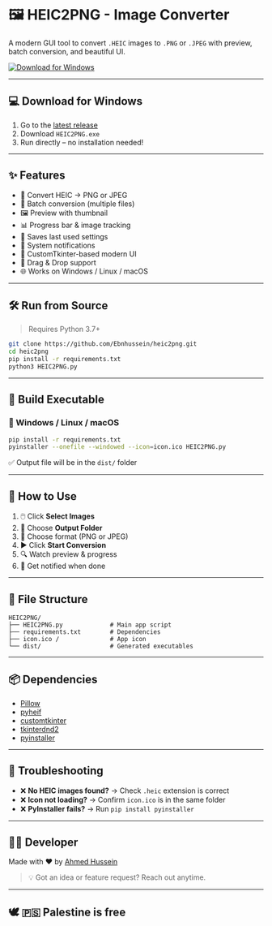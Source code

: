 # 🖼️ HEIC2PNG - Image Converter

A modern GUI tool to convert `.HEIC` images to `.PNG` or `.JPEG` with preview, batch conversion, and beautiful UI.

[![Download for Windows](https://img.shields.io/badge/⬇️%20Download-Windows%20EXE-blue?style=for-the-badge&logo=windows)](https://github.com/Ebnhussein/heic2png/releases/latest/download/HEIC2PNG.exe)

---

## 💻 Download for Windows

1. Go to the [latest release](https://github.com/Ebnhussein/heic2png/releases/latest)
2. Download `HEIC2PNG.exe`
3. Run directly – no installation needed!

---

## ✨ Features

- 🔄 Convert HEIC → PNG or JPEG
- 📂 Batch conversion (multiple files)
- 🖼️ Preview with thumbnail
- 📊 Progress bar & image tracking
- 💾 Saves last used settings
- 🔔 System notifications
- 🎨 CustomTkinter-based modern UI
- 🧲 Drag & Drop support
- 🌐 Works on Windows / Linux / macOS

---

## 🛠️ Run from Source

> Requires Python 3.7+

```bash
git clone https://github.com/Ebnhussein/heic2png.git
cd heic2png
pip install -r requirements.txt
python3 HEIC2PNG.py
```

---

## 🧪 Build Executable

### 🔨 Windows / Linux / macOS

```bash
pip install -r requirements.txt
pyinstaller --onefile --windowed --icon=icon.ico HEIC2PNG.py
```

✅ Output file will be in the `dist/` folder

---

## 🚀 How to Use

1. 🖱️ Click **Select Images**
2. 📁 Choose **Output Folder**
3. 🎯 Choose format (PNG or JPEG)
4. ▶️ Click **Start Conversion**
5. 🔍 Watch preview & progress
6. 🔔 Get notified when done

---

## 📁 File Structure

```
HEIC2PNG/
├── HEIC2PNG.py             # Main app script
├── requirements.txt        # Dependencies
├── icon.ico /              # App icon
└── dist/                   # Generated executables
```

---

## 📦 Dependencies

- [Pillow](https://pypi.org/project/Pillow/)
- [pyheif](https://pypi.org/project/pyheif/)
- [customtkinter](https://github.com/TomSchimansky/CustomTkinter)
- [tkinterdnd2](https://pypi.org/project/tkinterdnd2/)
- [pyinstaller](https://pypi.org/project/pyinstaller/)

---

## 🧰 Troubleshooting

- ❌ **No HEIC images found?** → Check `.heic` extension is correct
- ❌ **Icon not loading?** → Confirm `icon.ico` is in the same folder
- ❌ **PyInstaller fails?** → Run `pip install pyinstaller`

---

## 👨‍💻 Developer

Made with ❤️ by [Ahmed Hussein](https://www.facebook.com/Ebnhusssein)

> 💡 Got an idea or feature request? Reach out anytime.

---

## 🕊️ 🇵🇸 Palestine is free
